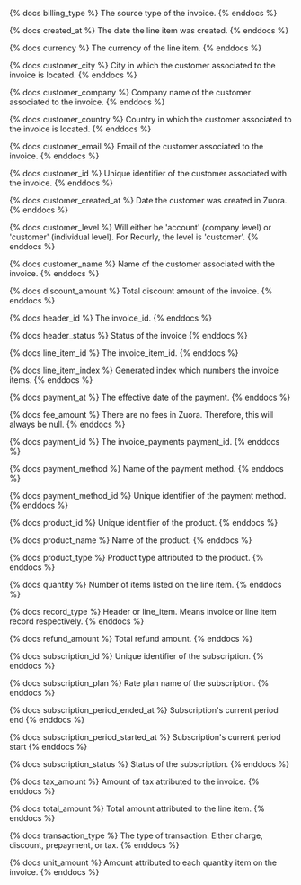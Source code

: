 {% docs billing_type %}
The source type of the invoice.
{% enddocs %}

{% docs created_at %}
The date the line item was created. 
{% enddocs %}

{% docs currency %}
The currency of the line item.
{% enddocs %}

{% docs customer_city %}
City in which the customer associated to the invoice is located.
{% enddocs %}

{% docs customer_company %}
Company name of the customer associated to the invoice.
{% enddocs %}

{% docs customer_country %}
Country in which the customer associated to the invoice is located.
{% enddocs %}

{% docs customer_email %}
Email of the customer associated to the invoice.
{% enddocs %}

{% docs customer_id %}
Unique identifier of the customer associated with the invoice.
{% enddocs %}

{% docs customer_created_at %}
Date the customer was created in Zuora.
{% enddocs %}

{% docs customer_level %}
Will either be 'account' (company level) or 'customer' (individual level). For Recurly, the level is 'customer'.
{% enddocs %}

{% docs customer_name %}
Name of the customer associated with the invoice.
{% enddocs %}

{% docs discount_amount %}
Total discount amount of the invoice.
{% enddocs %}

{% docs header_id %}
The invoice_id.
{% enddocs %}

{% docs header_status %}
Status of the invoice
{% enddocs %}

{% docs line_item_id %}
The invoice_item_id.
{% enddocs %}

{% docs line_item_index %}
Generated index which numbers the invoice items.
{% enddocs %}

{% docs payment_at %}
The effective date of the payment.
{% enddocs %}

{% docs fee_amount %}
There are no fees in Zuora. Therefore, this will always be null.
{% enddocs %}


{% docs payment_id %}
The invoice_payments payment_id.
{% enddocs %}

{% docs payment_method %}
Name of the payment method.
{% enddocs %}

{% docs payment_method_id %}
Unique identifier of the payment method.
{% enddocs %}

{% docs product_id %}
Unique identifier of the product.
{% enddocs %}

{% docs product_name %}
Name of the product.
{% enddocs %}

{% docs product_type %}
Product type attributed to the product.
{% enddocs %}

{% docs quantity %}
Number of items listed on the line item.
{% enddocs %}

{% docs record_type %}
Header or line_item. Means invoice or line item record respectively.
{% enddocs %}

{% docs refund_amount %}
Total refund amount.
{% enddocs %}

{% docs subscription_id %}
Unique identifier of the subscription.
{% enddocs %}

{% docs subscription_plan %}
Rate plan name of the subscription.
{% enddocs %}

{% docs subscription_period_ended_at %}
Subscription's current period end
{% enddocs %}

{% docs subscription_period_started_at %}
Subscription's current period start
{% enddocs %}

{% docs subscription_status %}
Status of the subscription.
{% enddocs %}

{% docs tax_amount %}
Amount of tax attributed to the invoice.
{% enddocs %}

{% docs total_amount %}
Total amount attributed to the line item.
{% enddocs %}

{% docs transaction_type %}
The type of transaction. Either charge, discount, prepayment, or tax.
{% enddocs %}

{% docs unit_amount %}
Amount attributed to each quantity item on the invoice.
{% enddocs %}